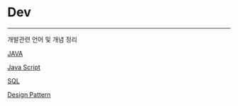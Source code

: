 # Dev

---

개발관련 언어 및 개념 정리

[JAVA](Dev%20322fb4cf21cf464fa0f3d1b80886337a/JAVA%202e6197056ced4e1fb06a0c40446c35d8.md)

[Java Script](Dev%20322fb4cf21cf464fa0f3d1b80886337a/Java%20Script%20a6edc47403dd46f49b5346b932e4a088.md)

[SQL](Dev%20322fb4cf21cf464fa0f3d1b80886337a/SQL%20eda8072a915d48eab23cabc6b6ebe5be.md)

[Design Pattern](Dev%20322fb4cf21cf464fa0f3d1b80886337a/Design%20Pattern%20c27587d459414600b0263dc86121ebe5.md)
